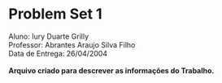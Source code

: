 # Problem Set 1
Aluno: Iury Duarte Grilly
<br>
Professor: Abrantes Araujo Silva Filho
<br>
Data de Entrega: 26/04/2004
<br>
<br>
**Arquivo criado para descrever as informações do Trabalho.**


